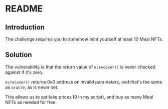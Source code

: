 # README

## Introduction

The challenge requires you to somehow mint yourself at least 10 Meal NFTs.

## Solution

The vulnerability is that the return value of `ecrecover()` is never checked against if it's zero.

`ecrecover()` returns 0x0 address on invalid parameters, and that's the same as `oracle`, as is never set.

This allows us to set fake prices (0 in my script), and buy as many Meal NFTs as needed for free.